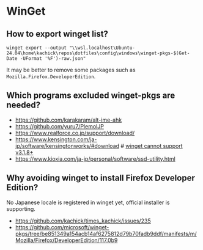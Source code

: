 # WinGet

## How to export winget list?

```pwsh
winget export --output "\\wsl.localhost\Ubuntu-24.04\home\kachick\repos\dotfiles\config\windows\winget-pkgs-$(Get-Date -UFormat '%F')-raw.json"
```

It may be better to remove some packages such as `Mozilla.Firefox.DeveloperEdition`.

## Which programs excluded winget-pkgs are needed?

- <https://github.com/karakaram/alt-ime-ahk>
- <https://github.com/yuru7/PlemolJP>
- <https://www.realforce.co.jp/support/download/>
- <https://www.kensington.com/ja-jp/software/kensingtonworks/#download> # [winget cannot support v3.1.8+](https://github.com/microsoft/winget-pkgs/pull/136817)
- <https://www.kioxia.com/ja-jp/personal/software/ssd-utility.html>

## Why avoiding winget to install Firefox Developer Edition?

No Japanese locale is registered in winget yet, official installer is supporting.

- <https://github.com/kachick/times_kachick/issues/235>
- <https://github.com/microsoft/winget-pkgs/tree/be851349a154acb14af6275812d79b70fadb9ddf/manifests/m/Mozilla/Firefox/DeveloperEdition/117.0b9>
